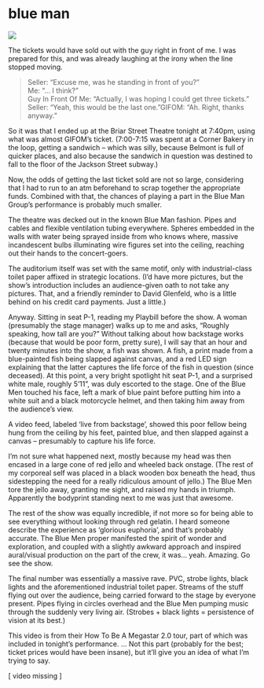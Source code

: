 # blue man

![](http://exigraff.com/blog/wp-content/old_images/739.jpg)

The tickets would have sold out with the guy right in front of me. I was prepared for this, and was already laughing at the irony when the line stopped moving.

> Seller: “Excuse me, was he standing in front of you?”\
> Me: “… I think?”\
> Guy In Front Of Me: “Actually, I was hoping I could get three tickets.”\
> Seller: “Yeah, this would be the last one.”GIFOM: “Ah. Right, thanks anyway.”

So it was that I ended up at the Briar Street Theatre tonight at 7:40pm, using what was almost GIFOM’s ticket. (7:00-7:15 was spent at a Corner Bakery in the loop, getting a sandwich – which was silly, because Belmont is full of quicker places, and also because the sandwich in question was destined to fall to the floor of the Jackson Street subway.)

Now, the odds of getting the last ticket sold are not so large, considering that I had to run to an atm beforehand to scrap together the appropriate funds. Combined with that, the chances of playing a part in the Blue Man Group’s performance is probably much smaller.

The theatre was decked out in the known Blue Man fashion. Pipes and cables and flexible ventilation tubing everywhere. Spheres embedded in the walls with water being sprayed inside from who knows where, massive incandescent bulbs illuminating wire figures set into the ceiling, reaching out their hands to the concert-goers.

The auditorium itself was set with the same motif, only with industrial-class toilet paper affixed in strategic locations. (I’d have more pictures, but the show’s introduction includes an audience-given oath to not take any pictures. That, and a friendly reminder to David Glenfeld, who is a little behind on his credit card payments. Just a little.)

Anyway. Sitting in seat P-1, reading my Playbill before the show. A woman (presumably the stage manager) walks up to me and asks, “Roughly speaking, how tall are you?” Without talking about how backstage works (because that would be poor form, pretty sure), I will say that an hour and twenty minutes into the show, a fish was shown. A fish, a print made from a blue-painted fish being slapped against canvas, and a red LED sign explaining that the latter captures the life force of the fish in question (since deceased). At this point, a very bright spotlight hit seat P-1, and a surprised white male, roughly 5’11”, was duly escorted to the stage. One of the Blue Men touched his face, left a mark of blue paint before putting him into a white suit and a black motorcycle helmet, and then taking him away from the audience’s view.

A video feed, labeled ‘live from backstage’, showed this poor fellow being hung from the ceiling by his feet, painted blue, and then slapped against a canvas – presumably to capture his life force.

I’m not sure what happened next, mostly because my head was then encased in a large cone of red jello and wheeled back onstage. (The rest of my corporeal self was placed in a black wooden box beneath the head, thus sidestepping the need for a really ridiculous amount of jello.) The Blue Men tore the jello away, granting me sight, and raised my hands in triumph. Apparently the bodyprint standing next to me was just that awesome.

The rest of the show was equally incredible, if not more so for being able to see everything without looking through red gelatin. I heard someone describe the experience as ‘glorious euphoria’, and that’s probably accurate. The Blue Men proper manifested the spirit of wonder and exploration, and coupled with a slightly awkward approach and inspired aural/visual production on the part of the crew, it was… yeah. Amazing. Go see the show.

The final number was essentially a massive rave. PVC, strobe lights, black lights and the aforementioned industrial toilet paper. Streams of the stuff flying out over the audience, being carried forward to the stage by everyone present. Pipes flying in circles overhead and the Blue Men pumping music through the suddenly very living air. (Strobes + black lights = persistence of vision at its best.)

This video is from their How To Be A Megastar 2.0 tour, part of which was included in tonight’s performance. … Not this part (probably for the best; ticket prices would have been insane), but it’ll give you an idea of what I’m trying to say.

\[ video missing ]
